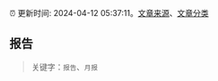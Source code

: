 :alarm_clock: 更新时间: 2024-04-12 05:37:11。[文章来源](/README.md)、[文章分类](/TAGS.md)

## 报告


> 关键字：`报告`、`月报`



